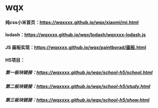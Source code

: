 # wqx

#### 纯css小米首页：https://wqxxxx.github.io/wqx/xiaomi/mi.html

#### lodash：https://wqxxxx.github.io/wqx/lodash/wqxxxx-lodash.js

#### JS 画板实现：https://wqxxxx.github.io/wqx/paintborad/画板.html 

#### H5项目：

##### 			第一板块链接：https://wqxxxx.github.io/wqx/school-h5/school.html  

##### 			第二板块链接：<https://wqxxxx.github.io/wqx/school-h5/study.html>

##### 			第三板块链接：https://wqxxxx.github.io/wqx/school-h5/show.html